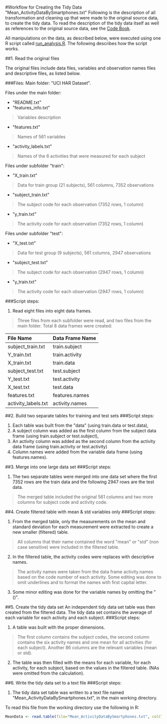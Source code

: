#Workflow for Creating the Tidy Data "Mean_ActivityDataBySmartphones.txt"
Following is the description of all transformation and cleaning up that were made to the original source data, to create the tidy data. To read the description of the tidy data itself as well as references to the original source data, see the [Code Book](https://github.com/anat-kedem/TidyDataActivityRecognitionUsingSmartphones/CodeBood.md).

All manipulations on the data, as described below, were executed using one R script called [run_analysis.R](https://github.com/anat-kedem/TidyDataActivityRecognitionUsingSmartphones/CodeBood.md). The following describes how the script works.

##1. Read the original files

The original files include data files, variables and observation names files and descriptive files, as listed below.

###Files:
Main folder: "UCI HAR Dataset".

Files under the main folder:
- "README.txt"
- "features_info.txt" 
>Variables description

- "features.txt" 
>Names of 561 variables

- "activity_labels.txt"
>Names of the 6 activities that were measured for each subject

Files under subfolder "train":
- "X_train.txt"
>Data for train group (21 subjects), 561 columns, 7352 observations

- "subject_train.txt"
>The subject code for each observation (7352 rows, 1 column)

- "y_train.txt"
>The activity code for each observation (7352 rows, 1 column)

Files under subfolder "test":
- "X_test.txt"
>Data for test group (9 subjects), 561 columns, 2947 observations

- "subject_test.txt"
>The subject code for each observation (2947 rows, 1 column)

- "y_train.txt"
>The activity code for each observation (2947 rows, 1 column)

###Script steps:
1. Read eight files into eight data frames.
>Three files from each subfolder were read, and two files from the main folder. Total 8 data frames were created:

File Name  | Data Frame Name
:----- | :--------
subject_train.txt | train.subject
Y_train.txt | train.activity
X_train.txt | train.data
subject_test.txt | test.subject
Y_test.txt | test.activity
X_test.txt | test.data
features.txt | features.names
activity_labels.txt | activity.names

##2. Build two separate tables for training and test sets
###Script steps:
1. Each table was built from the "data" (using train.data or test.data), 
2. A subject column was added as the first column from the subject data frame (using train.subject or test.subject),
3. An activity column was added as the second column from the activity data frame (using train.activity or test.activity)
4. Column names were added from the variable data frame (using features.names).

##3. Merge into one large data set
###Script steps:
1. The two separate tables were merged into one data set where the first 7352 rows are the train data and the following 2947 rows are the test data.
>The merged table included the original 561 columns and two more columns for subject code and activity code.

##4. Create filtered table with mean & std variables only
###Script steps:
1. From the merged table, only the measurements on the mean and standard deviation for each measurement were extracted to create a new smaller (filtered) table. 
>All columns that their name contained the word "mean" or "std" (non case sensitive) were included in the filtered table.
2. In the filtered table, the activity codes were replaces with descriptive names. 
>The activity names were taken from the data frame activity.names based on the code number of each activity. Some editing was done to omit underlines and to format the names with first capital letter.
3. Some minor editing was done for the variable names by omitting the "()".

##5. Create the tidy data set
An independent tidy data set table was then created from the filtered data. The tidy data set contains the average of each variable for each activity and each subject.
###Script steps:
1. A table was built with the proper dimensions.
>The first column contains the subject codes, the second column contains the six activity names and one mean for all activities (for each subject). Another 86 columns are the relevant variables (mean or std).
2. The table was then filled with the means for each variable, for each activity, for each subject, based on the values in the filtered table. (NAs were omitted from the calculation).

##6. Write the tidy data set to a text file
###Script steps:
1. The tidy data set table was written to a text file named "Mean_ActivityDataBySmartphones.txt", in the main working directory.

To read this file from the working directory use the following in R:
```R
MeanData <- read.table(file="Mean_ActivityDataBySmartphones.txt", colClasses=c("character", "character",rep("numeric",86)), header=TRUE)
```
